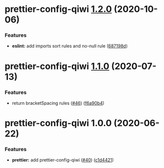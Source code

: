 # prettier-config-qiwi [1.2.0](https://github.com/qiwi/lint-config-qiwi/compare/prettier-config-qiwi@1.1.0...prettier-config-qiwi@1.2.0) (2020-10-06)


### Features

* **eslint:** add imports sort rules and no-null rule ([687198d](https://github.com/qiwi/lint-config-qiwi/commit/687198d653d875522f6019aeceb7d48c0a0c3552))

# prettier-config-qiwi [1.1.0](https://github.com/qiwi/lint-config-qiwi/compare/prettier-config-qiwi@1.0.0...prettier-config-qiwi@1.1.0) (2020-07-13)


### Features

* return bracketSpacing rules ([#46](https://github.com/qiwi/lint-config-qiwi/issues/46)) ([f6a90b4](https://github.com/qiwi/lint-config-qiwi/commit/f6a90b474da205c99d3aa0a8fd9350d4e5c5f482))

# prettier-config-qiwi 1.0.0 (2020-06-22)


### Features

* **prettier:** add prettier-config-qiwi ([#40](https://github.com/qiwi/lint-config-qiwi/issues/40)) ([c1d4421](https://github.com/qiwi/lint-config-qiwi/commit/c1d4421d8b3e6c8af35d7ecf1e2ca77852d65921))
